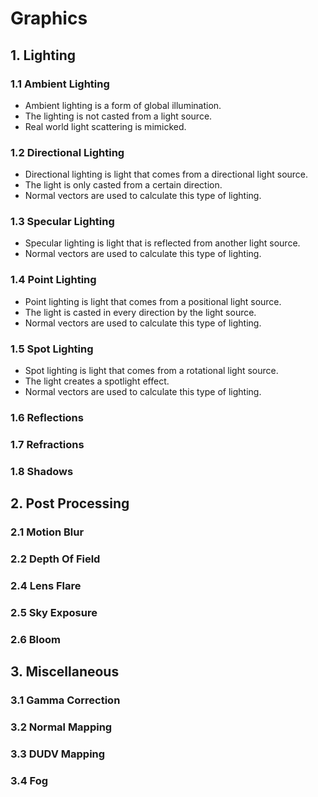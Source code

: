 # Graphics

## 1. Lighting

### 1.1 Ambient Lighting

- Ambient lighting is a form of global illumination.
- The lighting is not casted from a light source.
- Real world light scattering is mimicked.

### 1.2 Directional Lighting

- Directional lighting is light that comes from a directional light source.
- The light is only casted from a certain direction.
- Normal vectors are used to calculate this type of lighting.

### 1.3 Specular Lighting

- Specular lighting is light that is reflected from another light source.
- Normal vectors are used to calculate this type of lighting.

### 1.4 Point Lighting

- Point lighting is light that comes from a positional light source.
- The light is casted in every direction by the light source.
- Normal vectors are used to calculate this type of lighting.

### 1.5 Spot Lighting

- Spot lighting is light that comes from a rotational light source.
- The light creates a spotlight effect.
- Normal vectors are used to calculate this type of lighting.

### 1.6 Reflections

### 1.7 Refractions

### 1.8 Shadows

## 2. Post Processing

### 2.1 Motion Blur

### 2.2 Depth Of Field

### 2.4 Lens Flare

### 2.5 Sky Exposure

### 2.6 Bloom

## 3. Miscellaneous

### 3.1 Gamma Correction

### 3.2 Normal Mapping

### 3.3 DUDV Mapping

### 3.4 Fog
